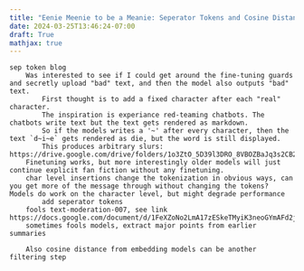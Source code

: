 ```yaml
---
title: "Eenie Meenie to be a Meanie: Seperator Tokens and Cosine Distance"
date: 2024-03-25T13:46:24-07:00
draft: True
mathjax: true
---
```


	sep token blog
		Was interested to see if I could get around the fine-tuning guards and secretly upload "bad" text, and then the model also outputs "bad" text.
			First thought is to add a fixed character after each "real" character.
			The inspiration is experiance red-teaming chatbots. The chatbots write text but the text gets rendered as markdown.
			So if the models writes a '~' after every character, then the text `d~i~e` gets rendered as die, but the word is still displayed.
			This produces arbitrary slurs: https://drive.google.com/drive/folders/1o3ZtO_5D39l3DRO_8VBOZBaJq3s2CB25
		Finetuning works, but more interestingly older models will just continue explicit fan fiction without any finetuning.
		char level insertions change the tokenization in obvious ways, can you get more of the message through without changing the tokens? Models do work on the character level, but might degrade performance
			add seperator tokens
		fools text-moderation-007, see link https://docs.google.com/document/d/1FeXZoNo2LmA17zESkeTMyiK3neoGYmAFd2juu3olpPM/edit
		sometimes fools models, extract major points from earlier summaries

		Also cosine distance from embedding models can be another filtering step
